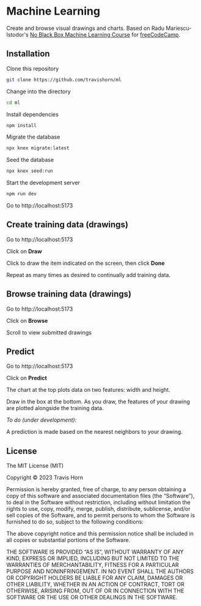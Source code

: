 # Machine Learning

Create and browse visual drawings and charts. Based on Radu Mariescu-Istodor's
[No Black Box Machine Learning
Course](https://www.youtube.com/watch?v=vDDjtwQDw2k&t=5295s) for
[freeCodeCamp](https://www.freecodecamp.org/).

## Installation

Clone this repository

```sh
git clone https://github.com/travishorn/ml
```

Change into the directory

```sh
cd ml
```

Install dependencies

```sh
npm install
```

Migrate the database

```sh
npx knex migrate:latest
```

Seed the database

```sh
npx knex seed:run
```

Start the development server

```sh
npm run dev
```

Go to http://localhost:5173

## Create training data (drawings)

Go to http://localhost:5173

Click on **Draw**

Click to draw the item indicated on the screen, then click **Done**

Repeat as many times as desired to continually add training data.

## Browse training data (drawings)

Go to http://localhost:5173

Click on **Browse**

Scroll to view submitted drawings

## Predict

Go to http://localhost:5173

Click on **Predict**

The chart at the top plots data on two features: width and height.

Draw in the box at the bottom. As you draw, the features of your drawing are
plotted alongside the training data. 

*To do (under development):*

A prediction is made based on the nearest neighbors to your drawing.

## License

The MIT License (MIT)

Copyright © 2023 Travis Horn

Permission is hereby granted, free of charge, to any person obtaining a copy of
this software and associated documentation files (the “Software”), to deal in
the Software without restriction, including without limitation the rights to
use, copy, modify, merge, publish, distribute, sublicense, and/or sell copies of
the Software, and to permit persons to whom the Software is furnished to do so,
subject to the following conditions:

The above copyright notice and this permission notice shall be included in all
copies or substantial portions of the Software.

THE SOFTWARE IS PROVIDED “AS IS”, WITHOUT WARRANTY OF ANY KIND, EXPRESS OR
IMPLIED, INCLUDING BUT NOT LIMITED TO THE WARRANTIES OF MERCHANTABILITY, FITNESS
FOR A PARTICULAR PURPOSE AND NONINFRINGEMENT. IN NO EVENT SHALL THE AUTHORS OR
COPYRIGHT HOLDERS BE LIABLE FOR ANY CLAIM, DAMAGES OR OTHER LIABILITY, WHETHER
IN AN ACTION OF CONTRACT, TORT OR OTHERWISE, ARISING FROM, OUT OF OR IN
CONNECTION WITH THE SOFTWARE OR THE USE OR OTHER DEALINGS IN THE SOFTWARE.
